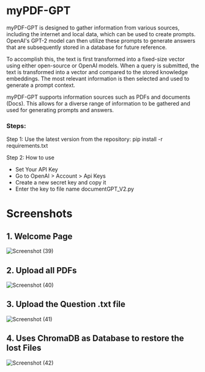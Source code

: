 # myPDF-GPT
myPDF-GPT is designed to gather information from various sources, including the internet and local data, which can be used to create prompts. OpenAI's GPT-2 model can then utilize these prompts to generate answers that are subsequently stored in a database for future reference.

To accomplish this, the text is first transformed into a fixed-size vector using either open-source or OpenAI models. When a query is submitted, the text is transformed into a vector and compared to the stored knowledge embeddings. The most relevant information is then selected and used to generate a prompt context.

myPDF-GPT supports information sources such as PDFs and documents (Docs). This allows for a diverse range of information to be gathered and used for generating prompts and answers.

### Steps:
Step 1: Use the latest version from the repository: pip install -r requirements.txt

Step 2: How to use

* Set Your API Key
* Go to OpenAI > Account > Api Keys
* Create a new secret key and copy it
* Enter the key to file name documentGPT_V2.py


# Screenshots
## 1. Welcome Page
![Screenshot (39)](https://github.com/apurvprakashshrivastava/myPDF-GPT/assets/69256694/91853e7b-7de4-4c95-8711-25cbb088d503)
## 2. Upload all PDFs
![Screenshot (40)](https://github.com/apurvprakashshrivastava/myPDF-GPT/assets/69256694/e20765c6-b310-4a9c-b98c-83b223a64034)
## 3. Upload the Question .txt file
![Screenshot (41)](https://github.com/apurvprakashshrivastava/myPDF-GPT/assets/69256694/617922aa-5383-4a2b-9c26-b2f1dcc3a94f)
## 4. Uses ChromaDB as Database to restore the lost Files
![Screenshot (42)](https://github.com/apurvprakashshrivastava/myPDF-GPT/assets/69256694/f00378ec-84bd-48f0-8ea9-48de6c0cb376)
